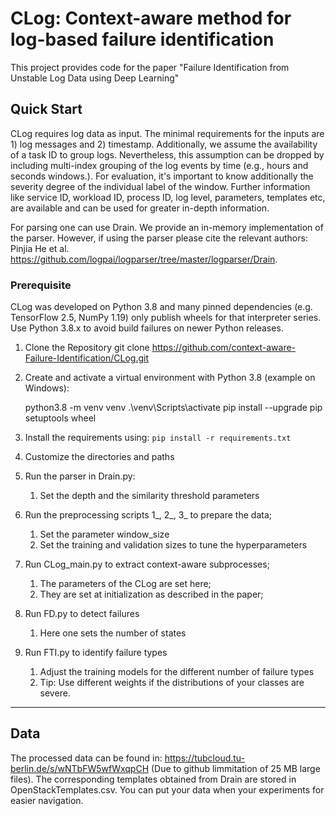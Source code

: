 # CLog: Context-aware method for log-based failure identification
This project provides code for the paper "Failure Identification from Unstable Log Data using Deep Learning"

## Quick Start

CLog requires log data as input. The minimal requirements for the inputs are 1) log messages and 2) timestamp. Additionally, we assume the availability of a task ID to group logs.
Nevertheless, this assumption can be dropped by including multi-index grouping of the log events by time (e.g., hours and seconds windows.).
For evaluation, it's important to know additionally the severity degree of the individual label of the window. Further information like service ID, workload ID, process ID, log level, parameters, templates etc, are available and can be used for greater in-depth information.  

For parsing one can use Drain. We provide an in-memory implementation of the parser. However, if using the parser please cite the relevant authors: Pinjia He et al. https://github.com/logpai/logparser/tree/master/logparser/Drain. 

### Prerequisite
CLog was developed on Python 3.8 and many pinned dependencies (e.g. TensorFlow 2.5, NumPy 1.19) only publish wheels for that interpreter series. Use Python 3.8.x to avoid build failures on newer Python releases.

1. Clone the Repository git clone https://github.com/context-aware-Failure-Identification/CLog.git

2. Create and activate a virtual environment with Python 3.8 (example on Windows):

    python3.8 -m venv venv
    .\venv\Scripts\activate
    pip install --upgrade pip setuptools wheel

3. Install the requirements using: `pip install -r requirements.txt`

4. Customize the directories and paths

5. Run the parser in Drain.py:
   1. Set the depth and the similarity threshold parameters

6. Run the preprocessing scripts 1_, 2_, 3_ to prepare the data;
   1. Set the parameter window_size
   2. Set the training and validation sizes to tune the hyperparameters

7. Run CLog_main.py to extract context-aware subprocesses;
   1. The parameters of the CLog are set here;
   2. They are set at initialization as described in the paper;

8. Run FD.py to detect failures
   1. Here one sets the number of states

9. Run FTI.py to identify failure types
   1. Adjust the training models for the different number of failure types
   2. Tip: Use different weights if the distributions of your classes are severe.

------------
## Data
The processed data can be found in: https://tubcloud.tu-berlin.de/s/wNTbFW5wfWxqpCH (Due to github limmitation of 25 MB large files). The corresponding templates obtained from Drain are stored in OpenStackTemplates.csv. You can put your data when your experiments for easier navigation. 
